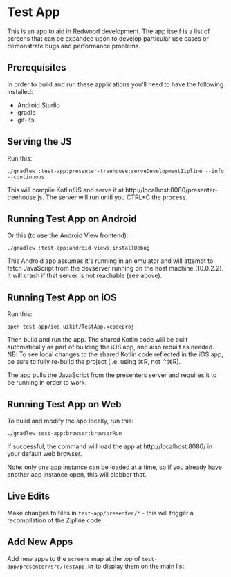 Test App
============

This is an app to aid in Redwood development. The app itself is a list of screens that can be
expanded upon to develop particular use cases or demonstrate bugs and performance problems.


Prerequisites
-------------

In order to build and run these applications you'll need to have the following installed:
- Android Studio
- gradle
- git-lfs


Serving the JS
--------------

Run this:

```
./gradlew :test-app:presenter-treehouse:serveDevelopmentZipline --info --continuous
```

This will compile Kotlin/JS and serve it at http://localhost:8080/presenter-treehouse.js. The server will
run until you CTRL+C the process.


Running Test App on Android
-------------------------------

Or this (to use the Android View frontend):

```
./gradlew :test-app:android-views:installDebug
```

This Android app assumes it's running in an emulator and will attempt to fetch JavaScript from the
devserver running on the host machine (10.0.2.2). It will crash if that server is not reachable (see above).


Running Test App on iOS
---------------------------

Run this:
```
open test-app/ios-uikit/TestApp.xcodeproj
```

Then build and run the app. The shared Kotlin code will be built automatically as part of building the iOS app, and also rebuilt as needed.
NB: To see local changes to the shared Kotlin code reflected in the iOS app, be sure to fully re-build the project (i.e. using ⌘R, not ⌃⌘R).

The app pulls the JavaScript from the presenters server and requires it to be running in order to work.


Running Test App on Web
---------------------------

To build and modify the app locally, run this:
```
./gradlew test-app:browser:browserRun
```

If successful, the command will load the app at http://localhost:8080/ in your default web browser.

Note: only one app instance can be loaded at a time, so if you already have another app instance open, this will clobber that.

Live Edits
----------

Make changes to files in `test-app/presenter/*` - this will trigger a recompilation of the Zipline code.

Add New Apps
---------------

Add new apps to the `screens` map at the top of `test-app/presenter/src/TestApp.kt` to display them on the main list.
